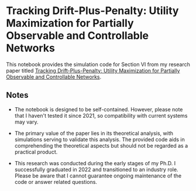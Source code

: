 # Tracking Drift-Plus-Penalty: Utility Maximization for Partially Observable and Controllable Networks

This notebook provides the simulation code for Section VI from my research paper titled [Tracking Drift-Plus-Penalty: Utility Maximization for Partially Observable and Controllable Networks]([https://arxiv.org/pdf/2011.07401.pdf](https://ieeexplore.ieee.org/abstract/document/10258412)).

## Notes

* The notebook is designed to be self-contained. However, please note that I haven't tested it since 2021, so compatibility with current systems may vary.

* The primary value of the paper lies in its theoretical analysis, with simulations serving to validate this analysis. The provided code aids in comprehending the theoretical aspects but should not be regarded as a practical product.

* This research was conducted during the early stages of my Ph.D. I successfully graduated in 2022 and transitioned to an industry role. Please be aware that I cannot guarantee ongoing maintenance of the code or answer related questions.

